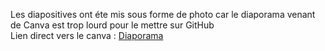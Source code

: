 Les diapositives ont éte mis sous forme de photo car le diaporama venant de Canva est trop lourd pour le mettre sur GitHub  
Lien direct vers le canva : [Diaporama](https://www.canva.com/design/DAGbgoceqKU/4Qzupjsth8Wj-VaKOFbxZQ/edit?utm_content=DAGbgoceqKU&utm_campaign=designshare&utm_medium=link2&utm_source=sharebutton)
